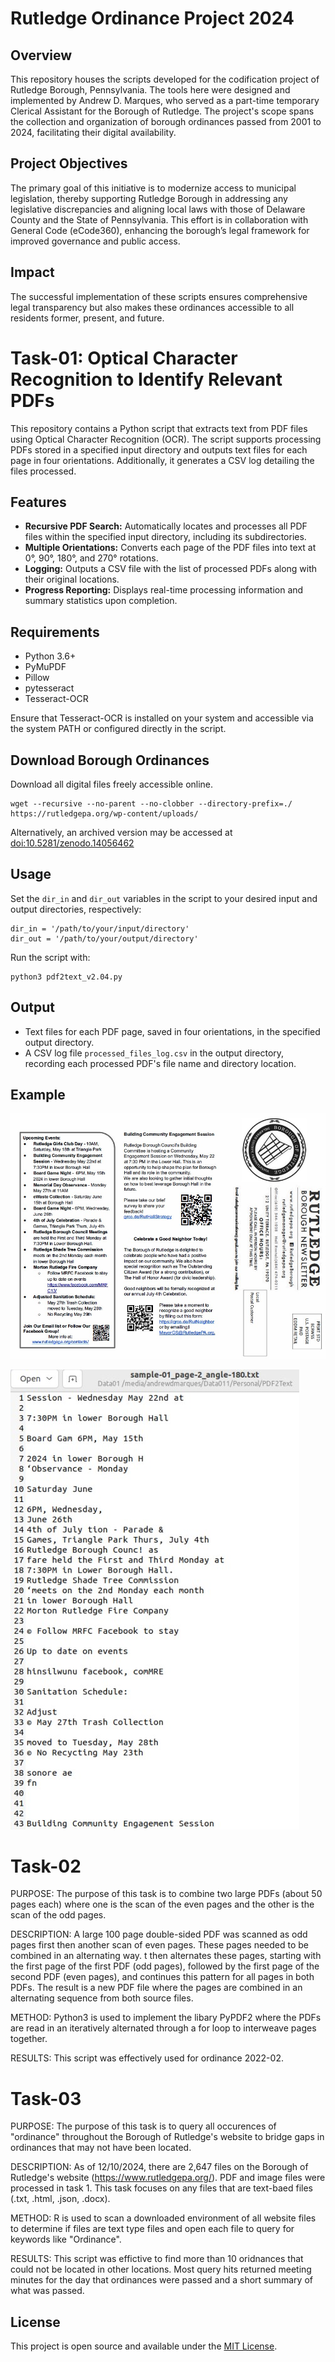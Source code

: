 # Rutledge Ordinance Project 2024
## Overview
This repository houses the scripts developed for the codification project of Rutledge Borough, Pennsylvania. The tools here were designed and implemented by Andrew D. Marques, who served as a part-time temporary Clerical Assistant for the Borough of Rutledge. The project's scope spans the collection and organization of borough ordinances passed from 2001 to 2024, facilitating their digital availability.
## Project Objectives
The primary goal of this initiative is to modernize access to municipal legislation, thereby supporting Rutledge Borough in addressing any legislative discrepancies and aligning local laws with those of Delaware County and the State of Pennsylvania. This effort is in collaboration with General Code (eCode360), enhancing the borough’s legal framework for improved governance and public access.
## Impact
The successful implementation of these scripts ensures comprehensive legal transparency but also makes these ordinances accessible to all residents former, present, and future.

# Task-01: Optical Character Recognition to Identify Relevant PDFs

This repository contains a Python script that extracts text from PDF files using Optical Character Recognition (OCR). The script supports processing PDFs stored in a specified input directory and outputs text files for each page in four orientations. Additionally, it generates a CSV log detailing the files processed.

## Features

- **Recursive PDF Search:** Automatically locates and processes all PDF files within the specified input directory, including its subdirectories.
- **Multiple Orientations:** Converts each page of the PDF files into text at 0°, 90°, 180°, and 270° rotations.
- **Logging:** Outputs a CSV file with the list of processed PDFs along with their original locations.
- **Progress Reporting:** Displays real-time processing information and summary statistics upon completion.

## Requirements

- Python 3.6+
- PyMuPDF
- Pillow
- pytesseract
- Tesseract-OCR

Ensure that Tesseract-OCR is installed on your system and accessible via the system PATH or configured directly in the script.

## Download Borough Ordinances

Download all digital files freely accessible online. 

```
wget --recursive --no-parent --no-clobber --directory-prefix=./ https://rutledgepa.org/wp-content/uploads/
```
Alternatively, an archived version may be accessed at [doi:10.5281/zenodo.14056462](https://zenodo.org/records/14056462)

## Usage

Set the `dir_in` and `dir_out` variables in the script to your desired input and output directories, respectively:

```
dir_in = '/path/to/your/input/directory'
dir_out = '/path/to/your/output/directory'
```

Run the script with:

```
python3 pdf2text_v2.04.py
```

## Output

- Text files for each PDF page, saved in four orientations, in the specified output directory.
- A CSV log file `processed_files_log.csv` in the output directory, recording each processed PDF's file name and directory location.

## Example 

![Example Image 1](Images/example_original.jpg)

![Example Image 1](Images/example_angle-180.jpg)

# Task-02

PURPOSE: The purpose of this task is to combine two large PDFs (about 50 pages each) where one is the scan of the even pages and the other is the scan of the odd pages.

DESCRIPTION: A large 100 page double-sided PDF was scanned as odd pages first then another scan of even pages. These pages needed to be combined in an alternating way. t then alternates these pages, starting with the first page of the first PDF (odd pages), followed by the first page of the second PDF (even pages), and continues this pattern for all pages in both PDFs. The result is a new PDF file where the pages are combined in an alternating sequence from both source files.

METHOD: Python3 is used to implement the libary PyPDF2 where the PDFs are read in an iteratively alternated through a for loop to interweave pages together. 

RESULTS: This script was effectively used for ordinance 2022-02.

# Task-03 

PURPOSE: The purpose of this task is to query all occurences of "ordinance" throughout the Borough of Rutledge's website to bridge gaps in ordinances that may not have been located.

DESCRIPTION: As of 12/10/2024, there are 2,647 files on the Borough of Rutledge's website (https://www.rutledgepa.org/). PDF and image files were processed in task 1. This task focuses on any files that are text-baed files (.txt, .html, .json, .docx).

METHOD: R is used to scan a downloaded environment of all website files to determine if files are text type files and open each file to query for keywords like "Ordinance". 

RESULTS: This script was effictive to find more than 10 oridnances that could not be located in other locations. Most query hits returned meeting minutes for the day that ordinances were passed and a short summary of what was passed.

## License

This project is open source and available under the [MIT License](LICENSE).

